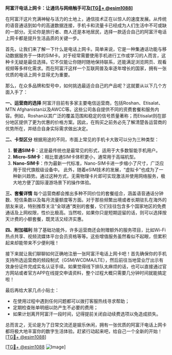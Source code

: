 **阿富汗电话上网卡：让通讯与网络触手可及[[TG💪+ @esim1088](https://t.me/s/esim1088)]**

在阿富汗这片充满神秘与活力的土地上，通信技术正在以惊人的速度发展。从传统的语音通话到如今的高速数据连接，手机卡和流量卡已经成为人们生活中不可或缺的一部分。无论你是旅行者、商人还是本地居民，选择一款适合自己的阿富汗电话上网卡都是提升生活品质的关键一步。

首先，让我们来了解一下什么是电话上网卡。简单来说，它是一种集通话功能与移动数据服务于一体的SIM卡。对于经常需要使用手机进行工作或学习的人而言，这种卡无疑是最佳选择。它不仅能让你随时随地保持联系，还能满足浏览网页、观看视频等多样化需求。而在阿富汗这样一个互联网普及率逐年增长的国家，拥有一张优质的电话上网卡显得尤为重要。

那么，在众多品牌和型号中，如何挑选最适合自己的产品呢？这就要从以下几个方面入手了：

**一、运营商的选择**
阿富汗目前有多家主要电信运营商，包括Roshan、Etisalat、MTN Afghanistan以及AWCC等。这些公司各自提供不同的资费套餐和服务内容。例如，Roshan以其广泛的覆盖范围和稳定的信号质量著称；而Etisalat则在部分地区提供了更为优惠的价格方案。因此，在购买之前务必先了解清楚各运营商的优势所在，并结合自身实际需求做出决定。

**二、卡型区分**
根据用途的不同，市面上常见的手机卡大致可以分为三种类型：
1. **普通SIM卡**：这是最传统也是最常见的形式，适用于大多数智能手机用户。
2. **Micro-SIM卡**：相比普通SIM卡体积更小，通常用于高端机型。
3. **Nano-SIM卡**：作为最新一代标准，Nano-SIM卡进一步缩小了尺寸，广泛应用于现代旗舰级设备中。
此外，随着eSIM技术的发展，“虚拟卡”也成为了一种新兴趋势。通过这种方式，无需物理卡片即可实现激活并使用网络服务，极大地方便了国际漫游场景下的操作体验。

**三、套餐详情**
每个运营商都会推出多种不同价位的套餐组合，涵盖语音通话分钟数、短信条数以及每月流量额度等方面。对于那些频繁出境或者长期驻扎在海外的朋友来说，特别推荐关注“全球通”类别的套餐，它们往往包含多个国家地区的免费通话及上网权限，性价比极高。当然啦，如果你只是短期逗留的话，则可以选择按天计费的小额套餐，既灵活又经济实惠。

**四、附加福利**
除了基础功能外，许多运营商还会附赠额外的服务项目，比如Wi-Fi热点共享、视频流媒体平台会员资格等等。这些增值服务虽然看似不起眼，但累积起来却能带来不少便利哦！

接下来就让我们聊聊如何正确地注册一张阿富汗电话上网卡吧！首先确保你的手机支持所选运营商的频段制式（GSM/WCDMA/LTE），然后前往当地营业厅出示有效身份证件完成实名认证手续。如果觉得线下排队太麻烦的话，也可以直接通过官方网站或者官方APP在线提交申请资料，整个过程大概只需要几分钟时间就能搞定啦！

最后再给大家几点小贴士：
- 在使用过程中遇到任何问题都可以拨打客服热线寻求帮助；
- 定期检查账单明细以防产生不必要的费用；
- 如果计划离开阿富汗一段时间，记得提前关闭自动续费选项以免造成损失。

总而言之，无论是为了日常交流还是娱乐休闲，拥有一张优质的阿富汗电话上网卡都将极大地丰富你的数字生活体验。赶紧行动起来吧，给自己一个全新的开始！[[TG💪+ @esim1088](https://t.me/s/esim1088)]

[[TG💪+ @esim1088](https://t.me/s/esim1088) ![Image](https://i.postimg.cc/4NQfJmqS/Snipaste-2025-05-13-00-14-12.png)]